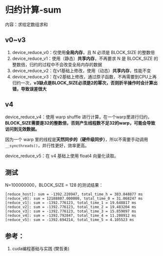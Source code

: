 # 归约计算-sum
内容：求给定数组求和

## v0~v3
1. device_reduce_v0：仅使用**全局内存**，且 N 必须是 BLOCK_SIZE 的整数倍
2. device_reduce_v1：使用（静态）**共享内存**，不再要求 N 是 BLOCK_SIZE 的整数倍，归约的过程中不会改变全局内存的数据
3. device_reduce_v2：在v1基础上修改，使用（动态）**共享内存**，性能不变
4. device_reduce_v3：在v2基础上修改，通过原子函数，不再需要到CPU上再归约一次，**v3缺点是BLOCK_SIZE必须是2的幂次，否则折半操作时会计算出错，导致误差很大**

## v4
device_reduce_v4：使用 warp shuffle 进行计算，在一个warp里进行归约，**BLOCK_SIZE需要是32的整数倍，否则产生线程数不足32的warp，可能会导致访问到无效数据。**

因为一个 warp 里的线程是**天然同步的（硬件级同步）**，所以不需要手动调用 `__syncthreads()`，并行性更好，效率更高。

device_reduce_v5：在 v4 基础上使用 float4 向量化读取。

## 测试
N=100000000，BLOCK_SIZE = 128 的测试结果：
```
[reduce_host]: sum = -1392.220947, total_time_h = 383.848877 ms
[reduce_v0]: sum = 12188807.000000, total_time_0 = 31.068247 ms
[reduce_v1]: sum = -1392.776123, total_time_1 = 19.648817 ms
[reduce_v2]: sum = -1392.776123, total_time_2 = 19.483204 ms
[reduce_v3]: sum = -1392.776123, total_time_3 = 15.859097 ms
[reduce_v4]: sum = -1392.792847, total_time_4 = 11.208912 ms
[reduce_v5]: sum = -1392.694214, total_time_5 = 4.105523 ms
```

## 参考：
1. cuda编程基础与实践 (樊哲勇)